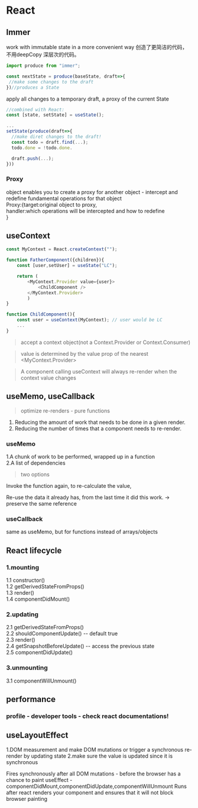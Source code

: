 # React

## Immer
work with immutable state in a more convenient way
创造了更简洁的代码，不用deepCopy 深层次的代码。

 ```javascript
import produce from "immer";

const nextState = produce(baseState, draft=>{
  //make some changes to the draft
})//produces a State
 ```
apply all changes to a temporary draft, a proxy of the current State

```javascript
//combined with React:
const [state, setState] = useState();

...
setState(produce(draft=>{
  //make diret changes to the draft!
  const todo = draft.find(...);
  todo.done = !todo.done.

  draft.push(...);
}))

```


### Proxy
object enables you to create a proxy for another object - intercept  and redefine fundamental operations for that object  
Proxy:{target:original object to proxy,  
handler:which operations will be intercepted and how to redefine  
}



## useContext

```javascript
const MyContext = React.createContext("");

function FatherComponent({children}){
    const [user,setUser] = useState("LC");

    return (
        <MyContext.Provider value={user}>
            <ChildComponent />
        </MyContext.Provider>
        )
}

function ChildComponent(){
    const user = useContext(MyContext); // user would be LC
    ...
}


```

> accept a context object(not a Context.Provider or Context.Consumer)

> value is determined by the value prop of the nearest <MyContext.Provider>

> A component calling useContext will always re-render when the context value changes


## useMemo, useCallback

>optimize re-renders - pure functions  
1. Reducing the amount of work that needs to be done in a given render.  
2. Reducing the number of times that a component needs to re-render.  

### useMemo  

1.A chunk of work to be performed, wrapped up in a function   
2.A list of dependencies  

>two options  

Invoke the function again, to re-calculate the value,  

Re-use the data it already has, from the last time it did this work. -> preserve the same reference  

### useCallback  

same as useMemo, but for functions instead of arrays/objects  


## React lifecycle

### 1.mounting  
  1.1 constructor()  
  1.2 getDerivedStateFromProps()  
  1.3 render()  
  1.4 componentDidMount()  
### 2.updating  
  2.1 getDerivedStateFromProps()  
  2.2 shouldComponentUpdate()  -- default true  
  2.3 render()  
  2.4 getSnapshotBeforeUpdate()  -- access the previous state  
  2.5 componentDidUpdate()  
### 3.unmounting  
  3.1 componentWillUnmount()  

## performance
### profile - developer tools - check react documentations!

## useLayoutEffect

 1.DOM measurement and make DOM mutations or trigger a synchronous re-render by updating state 2.make sure the value is updated since it is synchronous

Fires synchronously after all DOM mutations - before the browser has a chance to paint
useEffect - componentDidMount,componentDidUpdate,componentWillUnmount
Runs after react renders your component and ensures that it will not block browser painting
